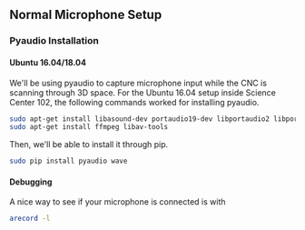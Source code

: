 ## Normal Microphone Setup

### Pyaudio Installation

#### Ubuntu 16.04/18.04

We'll be using pyaudio to capture microphone input while the CNC is scanning
through 3D space. For the Ubuntu 16.04 setup inside Science Center 102, 
the following commands worked for installing pyaudio.

```bash
sudo apt-get install libasound-dev portaudio19-dev libportaudio2 libportaudiocpp0
sudo apt-get install ffmpeg libav-tools
```

Then, we'll be able to install it through pip.

```bash
sudo pip install pyaudio wave
```

#### Debugging

A nice way to see if your microphone is connected is with

```bash
arecord -l
```